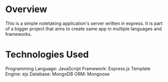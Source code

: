 # Overview
This is a simple notetaking application's server written in express. It is part of a bigger project that aims to create same app in multiple languages and frameworks.

# Technologies Used
Programming Language: JavaScript
Framework: Express.js
Template Engine: ejs
Database: MongoDB
ORM: Mongoose

